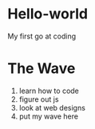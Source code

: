 # Hello-world
My first go at coding

<!DOCTYPE html>

<html>
  <h1>The Wave</h1>
    <ol>
      <li>learn how to code</li>
      <li>figure out js</li>
      <li>look at web designs</li>
      <li>put my wave here</li>
    </ol>

</html>
